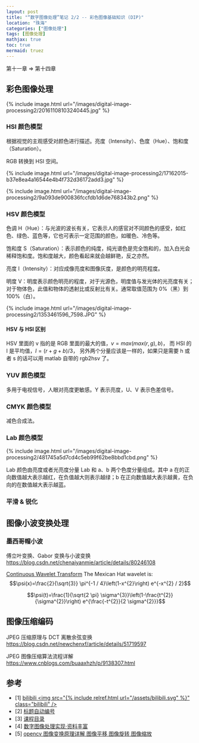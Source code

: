 ```yaml
---
layout: post
title: "“数字图像处理”笔记 2/2 -- 彩色图像基础知识 (DIP)"
location: "珠海"
categories: ["图像处理"]
tags: [图像处理]
mathjax: true
toc: true
mermaid: truez
---
```


第十一章 $\Rightarrow$ 第十四章


## 彩色图像处理

{% include image.html url="/images/digital-image-processing2/20161108103240445.jpg" %}


### HSI 颜色模型

根据视觉的主观感受对颜色进行描述。亮度（Intensity）、色度（Hue）、饱和度（Saturation）。

RGB 转换到 HSI 空间。

{% include image.html url="/images/digital-image-processing2/17162015-b37e8ea4a16544e4b4f732d36172add3.jpg" %}

{% include image.html url="/images/digital-image-processing2/9a093de900836fccfdb1d6de768343b2.png" %}


### HSV 颜色模型

色调 H（Hue）：与光波的波长有关，它表示人的感官对不同颜色的感受，如红色、绿色、蓝色等，它也可表示一定范围的颜色，如暖色、冷色等。

饱和度 S（Saturation）：表示颜色的纯度，纯光谱色是完全饱和的，加入白光会稀释饱和度。饱和度越大，颜色看起来就会越鲜艳，反之亦然。

亮度 I（Intensity）：对应成像亮度和图像灰度，是颜色的明亮程度。

明度 V：明度表示颜色明亮的程度，对于光源色，明度值与发光体的光亮度有关；对于物体色，此值和物体的透射比或反射比有关。通常取值范围为 0%（黑）到 100%（白）。

{% include image.html url="/images/digital-image-processing2/1353461596_7598.JPG" %}

#### HSV 与 HSI 区别

HSV 里面的 v 指的是 RGB 里面的最大的值，$v = max(max(r,g),b)$，
而 HSI 的 I 是平均值，$I=(r+g+b) / 3$，
另外两个分量应该是一样的，如果只是需要 h 或者 s 的话可以用 matlab 自带的 rgb2hsv 了。


### YUV 颜色模型

多用于电视信号，人眼对亮度更敏感。Y 表示亮度，U、V 表示色差信号。


### CMYK 颜色模型

减色合成法。


### Lab 颜色模型

{% include image.html url="/images/digital-image-processing2/481745a5d7cd4c5eb99f62be8bbd1cbd.png" %}

Lab 颜色由亮度或者光亮度分量 Lab 和 a、b 两个色度分量组成。其中 a 在的正向数值越大表示越红，在负值越大则表示越绿；b 在正向数值越大表示越黄，在负向的在数值越大表示越蓝。


### 平滑 & 锐化


## 图像小波变换处理


### 墨西哥帽小波

傅立叶变换、Gabor 变换与小波变换 <https://blog.csdn.net/chenaiyanmie/article/details/80246108>

[Continuous Wavelet Transform](https://www.originlab.com/doc/Origin-Help/Continuous-WaveTrans)
The Mexican Hat wavelet is:
$$\psi(x)=\frac{2}{\sqrt{3}} \pi^{-1 / 4}\left(1-x^{2}\right) e^{-x^{2} / 2}$$

$$\psi(t)=\frac{1}{\sqrt{2 \pi} \sigma^{3}}\left(1-\frac{t^{2}}{\sigma^{2}}\right) e^{\frac{-t^{2}}{2 \sigma^{2}}}$$


## 图像压缩编码

JPEG 压缩原理与 DCT 离散余弦变换 <https://blog.csdn.net/newchenxf/article/details/51719597>

JPEG 图像压缩算法流程详解 <https://www.cnblogs.com/buaaxhzh/p/9138307.html>


## 参考

- [1] [bilibili <img src="{% include relref.html url="/assets/bilibili.svg" %}" class="bilibili" />](https://www.bilibili.com/video/BV1tx41147Tx)
- [2] [标题自动编号](https://www.cnblogs.com/36bian/p/7609304.html)
- [3] [课程目录](https://www.cnblogs.com/-wenli/p/11744405.html)
- [4] [数字图像处理实现·资料丰富](https://www.cnblogs.com/wojianxin/tag/%E6%95%B0%E5%AD%97%E5%9B%BE%E5%83%8F%E5%A4%84%E7%90%86/default.html)
- [5] [opencv 图像变换原理详解 图像平移 图像旋转 图像缩放](https://www.cnblogs.com/wojianxin/p/12591410.html)
